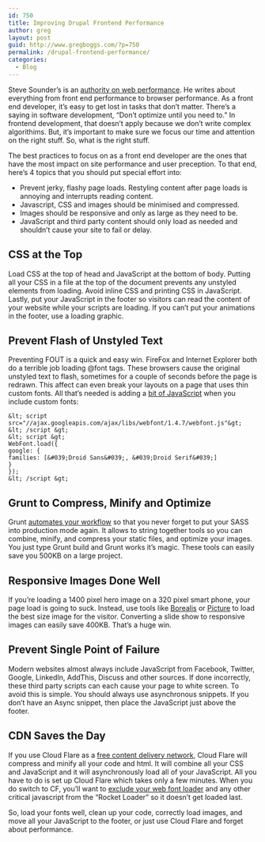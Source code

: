 ```yaml
---
id: 750
title: Improving Drupal Frontend Performance
author: greg
layout: post
guid: http://www.gregboggs.com/?p=750
permalink: /drupal-frontend-performance/
categories:
  - Blog
---
```

Steve Sounder&#8217;s is an [authority on web performance][1]. He writes about everything from front end performance to browser performance. As a front end developer, it&#8217;s easy to get lost in tasks that don&#8217;t matter. There&#8217;s a saying in software development, &#8220;Don&#8217;t optimize until you need to.&#8221; In frontend development, that doesn&#8217;t apply because we don&#8217;t write complex algorithims. But, it&#8217;s important to make sure we focus our time and attention on the right stuff. So, what is the right stuff.

The best practices to focus on as a front end developer are the ones that have the most impact on site performance and user preception. To that end, here&#8217;s 4 topics that you should put special effort into:

  * Prevent jerky, flashy page loads. Restyling content after page loads is annoying and interrupts reading content.
  * Javascript, CSS and images should be minimised and compressed.
  * Images should be responsive and only as large as they need to be.
  * JavaScript and third party content should only load as needed and shouldn&#8217;t cause your site to fail or delay.

## CSS at the Top

Load CSS at the top of head and JavaScript at the bottom of body. Putting all your CSS in a file at the top of the document prevents any unstyled elements from loading. Avoid inline CSS and printing CSS in JavaScript. Lastly, put your JavaScript in the footer so visitors can read the content of your website while your scripts are loading. If you can&#8217;t put your animations in the footer, use a loading graphic.

## Prevent Flash of Unstyled Text

Preventing FOUT is a quick and easy win. FireFox and Internet Explorer both do a terrible job loading @font tags. These browsers cause the original unstyled text to flash, sometimes for a couple of seconds before the page is redrawn. This affect can even break your layouts on a page that uses thin custom fonts. All that&#8217;s needed is adding a [bit of JavaScript][2] when you include custom fonts:  


    &lt; script src="//ajax.googleapis.com/ajax/libs/webfont/1.4.7/webfont.js"&gt; &lt; /script &gt;
    &lt; script &gt;
    WebFont.load({
    google: {
    families: [&#039;Droid Sans&#039;, &#039;Droid Serif&#039;]
    }
    });
    &lt; /script &gt;
    

## Grunt to Compress, Minify and Optimize

Grunt [automates your workflow][3] so that you never forget to put your SASS into production mode again. It allows to string together tools so you can combine, minify, and compress your static files, and optimize your images. You just type Grunt build and Grunt works it&#8217;s magic. These tools can easily save you 500KB on a large project.

## Responsive Images Done Well

If you&#8217;re loading a 1400 pixel hero image on a 320 pixel smart phone, your page load is going to suck. Instead, use tools like [Borealis][4] or [Picture][5] to load the best size image for the visitor. Converting a slide show to responsive images can easily save 400KB. That&#8217;s a huge win.

## Prevent Single Point of Failure

Modern websites almost always include JavaScript from Facebook, Twitter, Google, LinkedIn, AddThis, Discuss and other sources. If done incorrectly, these third party scripts can each cause your page to white screen. To avoid this is simple. You should always use asynchronous snippets. If you don&#8217;t have an Async snippet, then place the JavaScript just above the footer.

## CDN Saves the Day

If you use Cloud Flare as a [free content delivery network][6], Cloud Flare will compress and minify all your code and html. It will combine all your CSS and JavaScript and it will asynchronously load all of your JavaScript. All you have to do is set up Cloud Flare which takes only a few minutes. When you do switch to CF, you&#8217;ll want to [exclude your web font loader][7] and any other critical javascript from the &#8220;Rocket Loader&#8221; so it doesn&#8217;t get loaded last.

So, load your fonts well, clean up your code, correctly load images, and move all your JavaScript to the footer, or just use Cloud Flare and forget about performance.

 [1]: http://stevesouders.com/
 [2]: https://github.com/typekit/webfontloader
 [3]: http://www.grunt.js/
 [4]: https://drupal.org/project/borealis
 [5]: https://drupal.org/project/picture
 [6]: https://www.cloudflare.com/
 [7]: https://support.cloudflare.com/hc/en-us/articles/200169436--How-can-I-have-Rocket-Loader-ignore-my-script-s-in-Automatic-Mode-